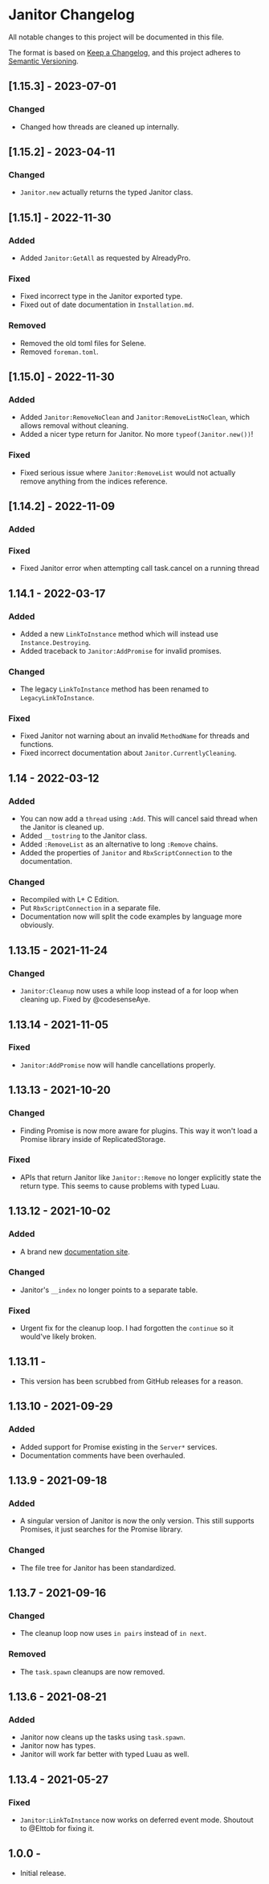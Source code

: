 # Janitor Changelog

All notable changes to this project will be documented in this file.

The format is based on [Keep a Changelog](https://keepachangelog.com/en/1.0.0/),
and this project adheres to [Semantic Versioning](https://semver.org/spec/v2.0.0.html).

## [1.15.3] - 2023-07-01

### Changed

- Changed how threads are cleaned up internally.

## [1.15.2] - 2023-04-11

### Changed

- `Janitor.new` actually returns the typed Janitor class.

## [1.15.1] - 2022-11-30

### Added

- Added `Janitor:GetAll` as requested by AlreadyPro.

### Fixed

- Fixed incorrect type in the Janitor exported type.
- Fixed out of date documentation in `Installation.md`.

### Removed

- Removed the old toml files for Selene.
- Removed `foreman.toml`.

## [1.15.0] - 2022-11-30

### Added

- Added `Janitor:RemoveNoClean` and `Janitor:RemoveListNoClean`, which allows removal without cleaning.
- Added a nicer type return for Janitor. No more `typeof(Janitor.new())`!

### Fixed

- Fixed serious issue where `Janitor:RemoveList` would not actually remove anything from the indices reference.

## [1.14.2] - 2022-11-09

### Added 

### Fixed

- Fixed Janitor error when attempting call task.cancel on a running thread

## 1.14.1 - 2022-03-17

### Added

- Added a new `LinkToInstance` method which will instead use `Instance.Destroying`.
- Added traceback to `Janitor:AddPromise` for invalid promises.

### Changed

- The legacy `LinkToInstance` method has been renamed to `LegacyLinkToInstance`.

### Fixed

- Fixed Janitor not warning about an invalid `MethodName` for threads and functions.
- Fixed incorrect documentation about `Janitor.CurrentlyCleaning`.

## 1.14 - 2022-03-12

### Added

- You can now add a `thread` using `:Add`. This will cancel said thread when the Janitor is cleaned up.
- Added `__tostring` to the Janitor class.
- Added `:RemoveList` as an alternative to long `:Remove` chains.
- Added the properties of `Janitor` and `RbxScriptConnection` to the documentation.

### Changed

- Recompiled with L+ C Edition.
- Put `RbxScriptConnection` in a separate file.
- Documentation now will split the code examples by language more obviously.

## 1.13.15 - 2021-11-24

### Changed

- `Janitor:Cleanup` now uses a while loop instead of a for loop when cleaning up. Fixed by @codesenseAye.

## 1.13.14 - 2021-11-05

### Fixed

- `Janitor:AddPromise` now will handle cancellations properly.

## 1.13.13 - 2021-10-20

### Changed

- Finding Promise is now more aware for plugins. This way it won't load a Promise library inside of ReplicatedStorage.

### Fixed

- APIs that return Janitor like `Janitor::Remove` no longer explicitly state the return type. This seems to cause problems with typed Luau.

## 1.13.12 - 2021-10-02

### Added

- A brand new [documentation site](https://howmanysmall.github.io/Janitor/api/Janitor/).

### Changed

- Janitor's `__index` no longer points to a separate table.

### Fixed

- Urgent fix for the cleanup loop. I had forgotten the `continue` so it would've likely broken.

## 1.13.11 - 

- This version has been scrubbed from GitHub releases for a reason.

## 1.13.10 - 2021-09-29

### Added

- Added support for Promise existing in the `Server*` services.
- Documentation comments have been overhauled.

## 1.13.9 - 2021-09-18

### Added

- A singular version of Janitor is now the only version. This still supports Promises, it just searches for the Promise library.

### Changed

- The file tree for Janitor has been standardized.

## 1.13.7 - 2021-09-16

### Changed

- The cleanup loop now uses `in pairs` instead of `in next`.

### Removed

- The `task.spawn` cleanups are now removed.

## 1.13.6 - 2021-08-21

### Added

- Janitor now cleans up the tasks using `task.spawn`.
- Janitor now has types.
- Janitor will work far better with typed Luau as well.

## 1.13.4 - 2021-05-27

### Fixed

- `Janitor:LinkToInstance` now works on deferred event mode. Shoutout to @Elttob for fixing it.

## 1.0.0 - 

- Initial release.
